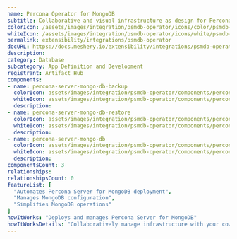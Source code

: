 ```yaml
---
name: Percona Operator for MongoDB
subtitle: Collaborative and visual infrastructure as design for Percona Operator for MongoDB
colorIcon: /assets/images/integration/psmdb-operator/icons/color/psmdb-operator-color.svg
whiteIcon: /assets/images/integration/psmdb-operator/icons/white/psmdb-operator-white.svg
permalink: extensibility/integrations/psmdb-operator
docURL: https://docs.meshery.io/extensibility/integrations/psmdb-operator
description: 
category: Database
subcategory: App Definition and Development
registrant: Artifact Hub
components: 
- name: percona-server-mongo-db-backup
  colorIcon: assets/images/integration/psmdb-operator/components/percona-server-mongo-db-backup/icons/color/percona-server-mongo-db-backup-color.svg
  whiteIcon: assets/images/integration/psmdb-operator/components/percona-server-mongo-db-backup/icons/white/percona-server-mongo-db-backup-white.svg
  description: 
- name: percona-server-mongo-db-restore
  colorIcon: assets/images/integration/psmdb-operator/components/percona-server-mongo-db-restore/icons/color/percona-server-mongo-db-restore-color.svg
  whiteIcon: assets/images/integration/psmdb-operator/components/percona-server-mongo-db-restore/icons/white/percona-server-mongo-db-restore-white.svg
  description: 
- name: percona-server-mongo-db
  colorIcon: assets/images/integration/psmdb-operator/components/percona-server-mongo-db/icons/color/percona-server-mongo-db-color.svg
  whiteIcon: assets/images/integration/psmdb-operator/components/percona-server-mongo-db/icons/white/percona-server-mongo-db-white.svg
  description: 
componentsCount: 3
relationships: 
relationshipsCount: 0
featureList: [
  "Automates Percona Server for MongoDB deployment",
  "Manages MongoDB configuration",
  "Simplifies MongoDB operations"
]
howItWorks: "Deploys and manages Percona Server for MongoDB"
howItWorksDetails: "Collaboratively manage infrastructure with your coworkers synchronously sharing the same designs."
---
```

